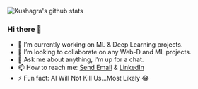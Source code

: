 ![Kushagra's github stats](https://github-readme-stats.vercel.app/api?username=kushagra219&show_icons=true&theme=merko&count_private=true&hide=contribs&show_icons=true)

### Hi there 👋
- 🔭 I’m currently working on ML & Deep Learning projects. 
- 👯 I’m looking to collaborate on any Web-D and ML projects. 
- 💬 Ask me about anything, I'm up for a chat. 
- 📫 How to reach me: <a href="mailto:kushagra.garg19@gmail.com">Send Email</a> & [LinkedIn](https://www.linkedin.com/in/kushagra-garg-00421b172/)
- ⚡ Fun fact: AI Will Not Kill Us...Most Likely 😂


<!--
**kushagra219/kushagra219** is a ✨ _special_ ✨ repository because its `README.md` (this file) appears on your GitHub profile.


